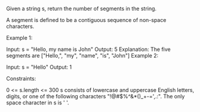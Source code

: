 Given a string s, return the number of segments in the string.

A segment is defined to be a contiguous sequence of non-space characters.

Example 1:

Input: s = "Hello, my name is John"
Output: 5
Explanation: The five segments are ["Hello,", "my", "name", "is", "John"]
Example 2:

Input: s = "Hello"
Output: 1

Constraints:

0 <= s.length <= 300
s consists of lowercase and uppercase English letters, digits, or one of the following characters "!@#$%^&\*()\_+-=',.:".
The only space character in s is ' '.
